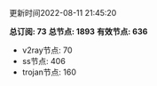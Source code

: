 更新时间2022-08-11 21:45:20

**总订阅: 73**
**总节点: 1893**
**有效节点: 636**
- v2ray节点: 70
- ss节点: 406
- trojan节点: 160

